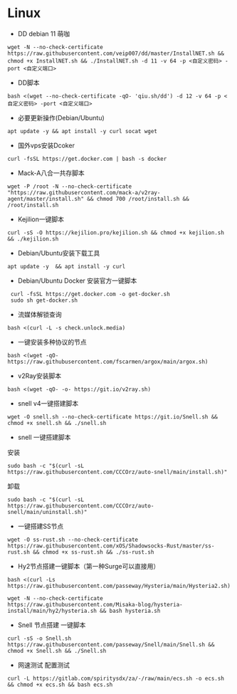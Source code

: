 # Linux


* DD debian 11 萌咖
```
wget -N --no-check-certificate https://raw.githubusercontent.com/veip007/dd/master/InstallNET.sh && chmod +x InstallNET.sh && ./InstallNET.sh -d 11 -v 64 -p <自定义密码> -port <自定义端口>
```
* DD脚本
```
bash <(wget --no-check-certificate -qO- 'qiu.sh/dd') -d 12 -v 64 -p <自定义密码> -port <自定义端口>
```

* 必要更新操作(Debian/Ubuntu)
```
apt update -y && apt install -y curl socat wget
```

* 国外vps安装Dcoker
```
curl -fsSL https://get.docker.com | bash -s docker 
```

* Mack-A八合一共存脚本
```
wget -P /root -N --no-check-certificate "https://raw.githubusercontent.com/mack-a/v2ray-agent/master/install.sh" && chmod 700 /root/install.sh && /root/install.sh
```

* Kejilion一键脚本
```
curl -sS -O https://kejilion.pro/kejilion.sh && chmod +x kejilion.sh && ./kejilion.sh
```

* Debian/Ubuntu安装下载工具
```
apt update -y  && apt install -y curl
```

* Debian/Ubuntu Docker 安装官方一键脚本

```
 curl -fsSL https://get.docker.com -o get-docker.sh
 sudo sh get-docker.sh
```

* 流媒体解锁查询
```
bash <(curl -L -s check.unlock.media)
```

* 一键安装多种协议的节点
```
bash <(wget -qO- https://raw.githubusercontent.com/fscarmen/argox/main/argox.sh)
```

* v2Ray安装脚本
```
bash <(wget -qO- -o- https://git.io/v2ray.sh)
```

* snell v4一键搭建脚本
```
wget -O snell.sh --no-check-certificate https://git.io/Snell.sh && chmod +x snell.sh && ./snell.sh
```

* snell 一键搭建脚本


 安装
```
sudo bash -c "$(curl -sL https://raw.githubusercontent.com/CCCOrz/auto-snell/main/install.sh)"
```
 卸载
```
sudo bash -c "$(curl -sL https://raw.githubusercontent.com/CCCOrz/auto-snell/main/uninstall.sh)"
```


* 一键搭建SS节点
```
wget -O ss-rust.sh --no-check-certificate https://raw.githubusercontent.com/xOS/Shadowsocks-Rust/master/ss-rust.sh && chmod +x ss-rust.sh && ./ss-rust.sh
```

* Hy2节点搭建一键脚本（第一种Surge可以直接用）
```
bash <(curl -Ls https://raw.githubusercontent.com/passeway/Hysteria/main/Hysteria2.sh)
```

```
wget -N --no-check-certificate https://raw.githubusercontent.com/Misaka-blog/hysteria-install/main/hy2/hysteria.sh && bash hysteria.sh
```

* Snell 节点搭建 一键脚本
```
curl -sS -o Snell.sh https://raw.githubusercontent.com/passeway/Snell/main/Snell.sh && chmod +x Snell.sh && ./Snell.sh
```

* 网速测试 配置测试
```
curl -L https://gitlab.com/spiritysdx/za/-/raw/main/ecs.sh -o ecs.sh && chmod +x ecs.sh && bash ecs.sh
```
